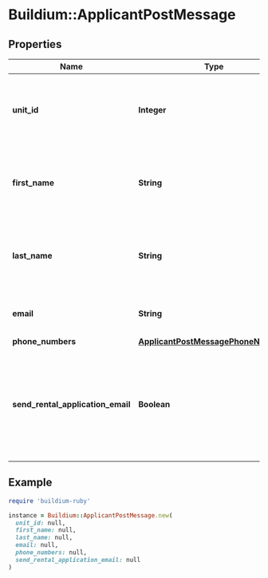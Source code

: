 # Buildium::ApplicantPostMessage

## Properties

| Name | Type | Description | Notes |
| ---- | ---- | ----------- | ----- |
| **unit_id** | **Integer** | The rental property unit unique identifier to associate with the applicant. | [optional] |
| **first_name** | **String** | The first name of the applicant. The value can not exceed 127 characters. |  |
| **last_name** | **String** | The last name of the applicant. The value can not exceed 127 characters. |  |
| **email** | **String** | The email address of the applicant. | [optional] |
| **phone_numbers** | [**ApplicantPostMessagePhoneNumbers**](ApplicantPostMessagePhoneNumbers.md) |  | [optional] |
| **send_rental_application_email** | **Boolean** | Indicates whether to send the applicant an email with a link to the online rental application form. |  |

## Example

```ruby
require 'buildium-ruby'

instance = Buildium::ApplicantPostMessage.new(
  unit_id: null,
  first_name: null,
  last_name: null,
  email: null,
  phone_numbers: null,
  send_rental_application_email: null
)
```

